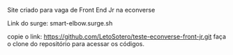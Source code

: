 Site criado para vaga de Front End Jr na econverse

Link do surge: smart-elbow.surge.sh


copie o link: https://github.com/LetoSotero/teste-econverse-front-jr.git
faça o clone do repositório para acessar os códigos.

